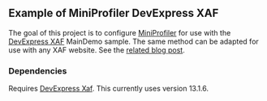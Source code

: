 ## Example of MiniProfiler DevExpress XAF ##

The goal of this project is to configure [MiniProfiler](http://miniprofiler.com) for use with the [DevExpress XAF](http://www.devexpress.com/Products/NET/Application_Framework/) MainDemo sample. The same method can be adapted for use with any XAF website. See the [related blog post](http://blog.zerosharp.com/miniprofiler-with-devexpress-xaf).

### Dependencies ###

Requires [DevExpress Xaf](http://www.devexpress.com/Products/NET/Application_Framework/). This currently uses version 13.1.6.